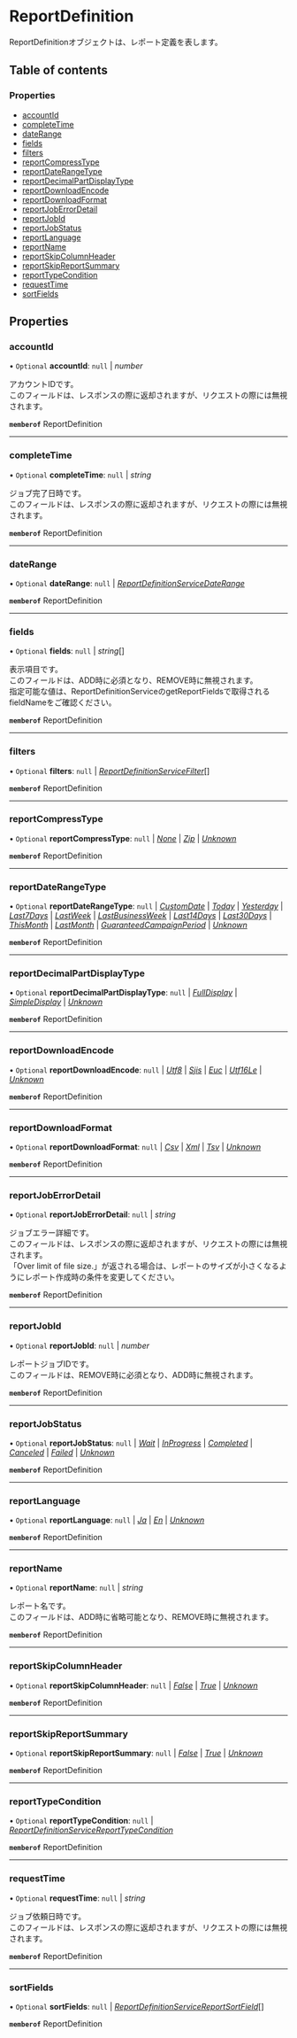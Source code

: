 # ReportDefinition


<div lang=\"ja\">ReportDefinitionオブジェクトは、レポート定義を表します。</div> 

## Table of contents

### Properties

- [accountId](reportdefinition.md#accountid)
- [completeTime](reportdefinition.md#completetime)
- [dateRange](reportdefinition.md#daterange)
- [fields](reportdefinition.md#fields)
- [filters](reportdefinition.md#filters)
- [reportCompressType](reportdefinition.md#reportcompresstype)
- [reportDateRangeType](reportdefinition.md#reportdaterangetype)
- [reportDecimalPartDisplayType](reportdefinition.md#reportdecimalpartdisplaytype)
- [reportDownloadEncode](reportdefinition.md#reportdownloadencode)
- [reportDownloadFormat](reportdefinition.md#reportdownloadformat)
- [reportJobErrorDetail](reportdefinition.md#reportjoberrordetail)
- [reportJobId](reportdefinition.md#reportjobid)
- [reportJobStatus](reportdefinition.md#reportjobstatus)
- [reportLanguage](reportdefinition.md#reportlanguage)
- [reportName](reportdefinition.md#reportname)
- [reportSkipColumnHeader](reportdefinition.md#reportskipcolumnheader)
- [reportSkipReportSummary](reportdefinition.md#reportskipreportsummary)
- [reportTypeCondition](reportdefinition.md#reporttypecondition)
- [requestTime](reportdefinition.md#requesttime)
- [sortFields](reportdefinition.md#sortfields)

## Properties

### accountId

• `Optional` **accountId**: ``null`` \| *number*

<div lang=\"ja\"> アカウントIDです。<br> このフィールドは、レスポンスの際に返却されますが、リクエストの際には無視されます。 </div> 

**`memberof`** ReportDefinition

___

### completeTime

• `Optional` **completeTime**: ``null`` \| *string*

<div lang=\"ja\"> ジョブ完了日時です。<br> このフィールドは、レスポンスの際に返却されますが、リクエストの際には無視されます。 </div> 

**`memberof`** ReportDefinition

___

### dateRange

• `Optional` **dateRange**: ``null`` \| [*ReportDefinitionServiceDateRange*](reportdefinitionservicedaterange.md)

**`memberof`** ReportDefinition

___

### fields

• `Optional` **fields**: ``null`` \| *string*[]

<div lang=\"ja\"> 表示項目です。<br> このフィールドは、ADD時に必須となり、REMOVE時に無視されます。<br> 指定可能な値は、ReportDefinitionServiceのgetReportFieldsで取得されるfieldNameをご確認ください。 </div> 

**`memberof`** ReportDefinition

___

### filters

• `Optional` **filters**: ``null`` \| [*ReportDefinitionServiceFilter*](reportdefinitionservicefilter.md)[]

**`memberof`** ReportDefinition

___

### reportCompressType

• `Optional` **reportCompressType**: ``null`` \| [*None*](./enums/reportdefinitionservicereportcompresstype.md#none) \| [*Zip*](./enums/reportdefinitionservicereportcompresstype.md#zip) \| [*Unknown*](./enums/reportdefinitionservicereportcompresstype.md#unknown)

**`memberof`** ReportDefinition

___

### reportDateRangeType

• `Optional` **reportDateRangeType**: ``null`` \| [*CustomDate*](./enums/reportdefinitionservicereportdaterangetype.md#customdate) \| [*Today*](./enums/reportdefinitionservicereportdaterangetype.md#today) \| [*Yesterday*](./enums/reportdefinitionservicereportdaterangetype.md#yesterday) \| [*Last7Days*](./enums/reportdefinitionservicereportdaterangetype.md#last7days) \| [*LastWeek*](./enums/reportdefinitionservicereportdaterangetype.md#lastweek) \| [*LastBusinessWeek*](./enums/reportdefinitionservicereportdaterangetype.md#lastbusinessweek) \| [*Last14Days*](./enums/reportdefinitionservicereportdaterangetype.md#last14days) \| [*Last30Days*](./enums/reportdefinitionservicereportdaterangetype.md#last30days) \| [*ThisMonth*](./enums/reportdefinitionservicereportdaterangetype.md#thismonth) \| [*LastMonth*](./enums/reportdefinitionservicereportdaterangetype.md#lastmonth) \| [*GuaranteedCampaignPeriod*](./enums/reportdefinitionservicereportdaterangetype.md#guaranteedcampaignperiod) \| [*Unknown*](./enums/reportdefinitionservicereportdaterangetype.md#unknown)

**`memberof`** ReportDefinition

___

### reportDecimalPartDisplayType

• `Optional` **reportDecimalPartDisplayType**: ``null`` \| [*FullDisplay*](./enums/reportdefinitionservicereportdecimalpartdisplaytype.md#fulldisplay) \| [*SimpleDisplay*](./enums/reportdefinitionservicereportdecimalpartdisplaytype.md#simpledisplay) \| [*Unknown*](./enums/reportdefinitionservicereportdecimalpartdisplaytype.md#unknown)

**`memberof`** ReportDefinition

___

### reportDownloadEncode

• `Optional` **reportDownloadEncode**: ``null`` \| [*Utf8*](./enums/reportdefinitionservicereportdownloadencode.md#utf8) \| [*Sjis*](./enums/reportdefinitionservicereportdownloadencode.md#sjis) \| [*Euc*](./enums/reportdefinitionservicereportdownloadencode.md#euc) \| [*Utf16Le*](./enums/reportdefinitionservicereportdownloadencode.md#utf16le) \| [*Unknown*](./enums/reportdefinitionservicereportdownloadencode.md#unknown)

**`memberof`** ReportDefinition

___

### reportDownloadFormat

• `Optional` **reportDownloadFormat**: ``null`` \| [*Csv*](./enums/reportdefinitionservicereportdownloadformat.md#csv) \| [*Xml*](./enums/reportdefinitionservicereportdownloadformat.md#xml) \| [*Tsv*](./enums/reportdefinitionservicereportdownloadformat.md#tsv) \| [*Unknown*](./enums/reportdefinitionservicereportdownloadformat.md#unknown)

**`memberof`** ReportDefinition

___

### reportJobErrorDetail

• `Optional` **reportJobErrorDetail**: ``null`` \| *string*

<div lang=\"ja\"> ジョブエラー詳細です。<br> このフィールドは、レスポンスの際に返却されますが、リクエストの際には無視されます。<br> 「Over limit of file size.」が返される場合は、レポートのサイズが小さくなるようにレポート作成時の条件を変更してください。 </div> 

**`memberof`** ReportDefinition

___

### reportJobId

• `Optional` **reportJobId**: ``null`` \| *number*

<div lang=\"ja\"> レポートジョブIDです。<br> このフィールドは、REMOVE時に必須となり、ADD時に無視されます。 </div> 

**`memberof`** ReportDefinition

___

### reportJobStatus

• `Optional` **reportJobStatus**: ``null`` \| [*Wait*](./enums/reportdefinitionservicereportjobstatus.md#wait) \| [*InProgress*](./enums/reportdefinitionservicereportjobstatus.md#inprogress) \| [*Completed*](./enums/reportdefinitionservicereportjobstatus.md#completed) \| [*Canceled*](./enums/reportdefinitionservicereportjobstatus.md#canceled) \| [*Failed*](./enums/reportdefinitionservicereportjobstatus.md#failed) \| [*Unknown*](./enums/reportdefinitionservicereportjobstatus.md#unknown)

**`memberof`** ReportDefinition

___

### reportLanguage

• `Optional` **reportLanguage**: ``null`` \| [*Ja*](./enums/reportdefinitionservicereportlanguage.md#ja) \| [*En*](./enums/reportdefinitionservicereportlanguage.md#en) \| [*Unknown*](./enums/reportdefinitionservicereportlanguage.md#unknown)

**`memberof`** ReportDefinition

___

### reportName

• `Optional` **reportName**: ``null`` \| *string*

<div lang=\"ja\"> レポート名です。<br> このフィールドは、ADD時に省略可能となり、REMOVE時に無視されます。 </div> 

**`memberof`** ReportDefinition

___

### reportSkipColumnHeader

• `Optional` **reportSkipColumnHeader**: ``null`` \| [*False*](./enums/reportdefinitionservicereportskipcolumnheader.md#false) \| [*True*](./enums/reportdefinitionservicereportskipcolumnheader.md#true) \| [*Unknown*](./enums/reportdefinitionservicereportskipcolumnheader.md#unknown)

**`memberof`** ReportDefinition

___

### reportSkipReportSummary

• `Optional` **reportSkipReportSummary**: ``null`` \| [*False*](./enums/reportdefinitionservicereportskipreportsummary.md#false) \| [*True*](./enums/reportdefinitionservicereportskipreportsummary.md#true) \| [*Unknown*](./enums/reportdefinitionservicereportskipreportsummary.md#unknown)

**`memberof`** ReportDefinition

___

### reportTypeCondition

• `Optional` **reportTypeCondition**: ``null`` \| [*ReportDefinitionServiceReportTypeCondition*](reportdefinitionservicereporttypecondition.md)

**`memberof`** ReportDefinition

___

### requestTime

• `Optional` **requestTime**: ``null`` \| *string*

<div lang=\"ja\"> ジョブ依頼日時です。<br> このフィールドは、レスポンスの際に返却されますが、リクエストの際には無視されます。 </div> 

**`memberof`** ReportDefinition

___

### sortFields

• `Optional` **sortFields**: ``null`` \| [*ReportDefinitionServiceReportSortField*](reportdefinitionservicereportsortfield.md)[]

**`memberof`** ReportDefinition
